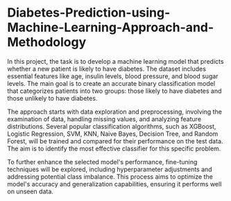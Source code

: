 # Diabetes-Prediction-using-Machine-Learning-Approach-and-Methodology

In this project, the task is to develop a machine learning model that predicts whether a new patient
is likely to have diabetes. The dataset includes essential features like age, insulin levels, blood
pressure, and blood sugar levels. The main goal is to create an accurate binary classification model
that categorizes patients into two groups: those likely to have diabetes and those unlikely to have
diabetes.

The approach starts with data exploration and preprocessing, involving the examination of data,
handling missing values, and analyzing feature distributions. Several popular classification
algorithms, such as XGBoost, Logistic Regression, SVM, KNN, Naive Bayes, Decision Tree, and
Random Forest, will be trained and compared for their performance on the test data. The aim is to
identify the most effective classifier for this specific problem.

To further enhance the selected model's performance, fine-tuning techniques will be explored,
including hyperparameter adjustments and addressing potential class imbalance. This process aims
to optimize the model's accuracy and generalization capabilities, ensuring it performs well on
unseen data.
